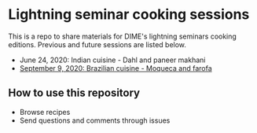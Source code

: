# Lightning seminar cooking sessions

This is a repo to share materials for DIME's lightning seminars cooking editions. Previous and future sessions are listed below.

- June 24, 2020: Indian cuisine - Dahl and paneer makhani
- [September 9, 2020: Brazilian cuisine - Moqueca and farofa](./Brazilian%20food%20-%20Sep%202020)

## How to use this repository

- Browse recipes
- Send questions and comments through issues
